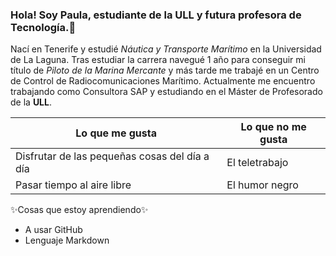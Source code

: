 ### Hola! Soy Paula, estudiante de la ULL y futura profesora de Tecnología.👋

Nací en Tenerife y estudié *Náutica y Transporte Marítimo* en la Universidad de La Laguna.
Tras estudiar la carrera navegué 1 año para conseguir mi título de *Piloto de la Marina Mercante* y más tarde me trabajé en un Centro de Control de Radiocomunicaciones Marítimo.
Actualmente me encuentro trabajando como Consultora SAP y estudiando en el Máster de Profesorado de la **ULL**.

Lo que me gusta | Lo que no me gusta
------------ | -------------
Disfrutar de las pequeñas cosas del día a día | El teletrabajo
Pasar tiempo al aire libre | El humor negro

✨Cosas que estoy aprendiendo✨
* A usar GitHub
* Lenguaje Markdown

<!--
**Paula150395/Paula150395** is a ✨ _special_ ✨ repository because its `README.md` (this file) appears on your GitHub profile.

Here are some ideas to get you started:

- 🔭 I’m currently working on ...
- 🌱 I’m currently learning ...
- 👯 I’m looking to collaborate on ...
- 🤔 I’m looking for help with ...
- 💬 Ask me about ...
- 📫 How to reach me: ...
- 😄 Pronouns: ...
- ⚡ Fun fact: ...
-->
